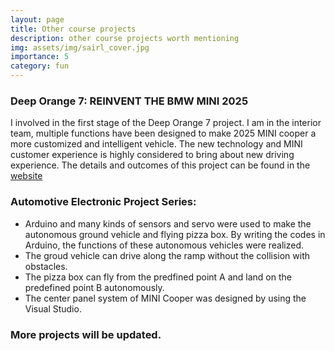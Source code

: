 ```yaml
---
layout: page
title: Other course projects 
description: other course projects worth mentioning
img: assets/img/sairl_cover.jpg
importance: 5
category: fun
---
```



### Deep Orange 7: REINVENT THE BMW MINI 2025

I involved in the first stage of the Deep Orange 7 project.  I am in  the interior team, multiple functions have been
designed to make 2025 MINI cooper a more customized and intelligent vehicle. The new technology and
MINI customer experience is highly considered to bring about new driving experience. The details and outcomes of this project can be found in the [website](https://cuicardeeporange.com/project/do7/)

### Automotive Electronic Project Series: 
* Arduino and many kinds of sensors and servo were used to make the autonomous ground vehicle and flying pizza box. By writing the codes in Arduino, the functions of these autonomous vehicles were realized. 
* The groud vehicle can drive along the ramp without the collision with obstacles. 
* The pizza box can fly from the predfined point A and land on the predefined point B autonomously.  
* The center panel system of MINI Cooper was designed by using the Visual Studio.

### More projects will be updated. 
